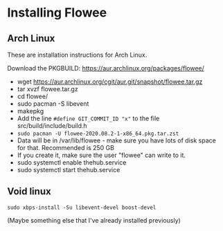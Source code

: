 Installing Flowee
=================

## Arch Linux

These are installation instructions for Arch Linux.

Download the PKGBUILD: https://aur.archlinux.org/packages/flowee/

- wget https://aur.archlinux.org/cgit/aur.git/snapshot/flowee.tar.gz
- tar xvzf flowee.tar.gz
- cd flowee/
- sudo pacman -S libevent
- makepkg
- Add the line `#define GIT_COMMIT_ID "x"` to the file src/build/include/build.h
- `sudo pacman -U flowee-2020.08.2-1-x86_64.pkg.tar.zst`
- Data will be in /var/lib/flowee - make sure you have lots of disk space for that. Recommended is 250 GB
- If you create it, make sure the user "flowee" can write to it.
- sudo systemctl enable thehub.service
- sudo systemctl start thehub.service

## Void linux

```
sudo xbps-install -Su libevent-devel boost-devel
```

(Maybe something else that I've already installed previously)


